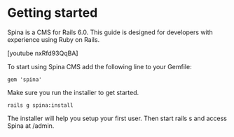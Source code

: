 # Getting started

Spina is a CMS for Rails 6.0. This guide is designed for developers with experience using Ruby on Rails.

[youtube nxRfd93QqBA]

To start using Spina CMS add the following line to your Gemfile:

```
gem 'spina'
```

Make sure you run the installer to get started.

```
rails g spina:install
```

The installer will help you setup your first user.
Then start rails s and access Spina at /admin.